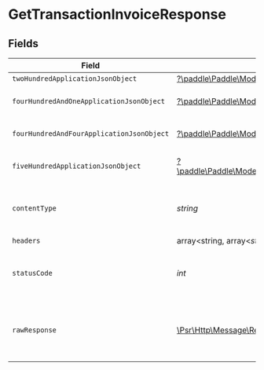 # GetTransactionInvoiceResponse


## Fields

| Field                                                                                                                                                                             | Type                                                                                                                                                                              | Required                                                                                                                                                                          | Description                                                                                                                                                                       |
| --------------------------------------------------------------------------------------------------------------------------------------------------------------------------------- | --------------------------------------------------------------------------------------------------------------------------------------------------------------------------------- | --------------------------------------------------------------------------------------------------------------------------------------------------------------------------------- | --------------------------------------------------------------------------------------------------------------------------------------------------------------------------------- |
| `twoHundredApplicationJsonObject`                                                                                                                                                 | [?\paddle\Paddle\Models\Operations\GetTransactionInvoiceResponseBody](../../Models/Operations/GetTransactionInvoiceResponseBody.md)                                               | :heavy_minus_sign:                                                                                                                                                                | OK                                                                                                                                                                                |
| `fourHundredAndOneApplicationJsonObject`                                                                                                                                          | [?\paddle\Paddle\Models\Operations\GetTransactionInvoiceTransactionsResponseBody](../../Models/Operations/GetTransactionInvoiceTransactionsResponseBody.md)                       | :heavy_minus_sign:                                                                                                                                                                | General error response                                                                                                                                                            |
| `fourHundredAndFourApplicationJsonObject`                                                                                                                                         | [?\paddle\Paddle\Models\Operations\GetTransactionInvoiceTransactionsResponseResponseBody](../../Models/Operations/GetTransactionInvoiceTransactionsResponseResponseBody.md)       | :heavy_minus_sign:                                                                                                                                                                | General error response                                                                                                                                                            |
| `fiveHundredApplicationJsonObject`                                                                                                                                                | [?\paddle\Paddle\Models\Operations\GetTransactionInvoiceTransactionsResponse500ResponseBody](../../Models/Operations/GetTransactionInvoiceTransactionsResponse500ResponseBody.md) | :heavy_minus_sign:                                                                                                                                                                | General error response                                                                                                                                                            |
| `contentType`                                                                                                                                                                     | *string*                                                                                                                                                                          | :heavy_check_mark:                                                                                                                                                                | HTTP response content type for this operation                                                                                                                                     |
| `headers`                                                                                                                                                                         | array<string, array<*string*>>                                                                                                                                                    | :heavy_minus_sign:                                                                                                                                                                | N/A                                                                                                                                                                               |
| `statusCode`                                                                                                                                                                      | *int*                                                                                                                                                                             | :heavy_check_mark:                                                                                                                                                                | HTTP response status code for this operation                                                                                                                                      |
| `rawResponse`                                                                                                                                                                     | [\Psr\Http\Message\ResponseInterface](https://www.php-fig.org/psr/psr-7/#33-psrhttpmessageresponseinterface)                                                                      | :heavy_minus_sign:                                                                                                                                                                | Raw HTTP response; suitable for custom response parsing                                                                                                                           |